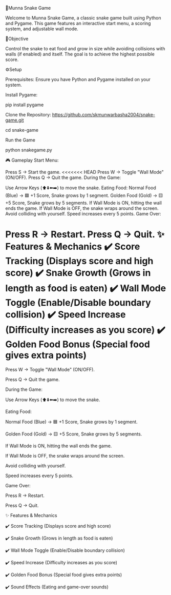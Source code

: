🐍Munna Snake Game


Welcome to Munna Snake Game, a classic snake game built using Python and Pygame. This game features an interactive start menu, a scoring system, and adjustable wall mode.


🎯Objective


Control the snake to eat food and grow in size while avoiding collisions with walls (if enabled) and itself. The goal is to achieve the highest possible score.

⚙️Setup

Prerequisites:
Ensure you have Python and Pygame installed on your system.

Install Pygame:

pip install pygame

Clone the Repository: https://github.com/skmunwarbasha2004/snake-game.git

cd snake-game

Run the Game

python snakegame.py


🎮 Gameplay
Start Menu:

Press S → Start the game.
<<<<<<< HEAD
Press W → Toggle "Wall Mode" (ON/OFF).
Press Q → Quit the game.
During the Game:

Use Arrow Keys (⬆️⬇️⬅️➡️) to move the snake.
Eating Food:
Normal Food (Blue) → 🟦 +1 Score, Snake grows by 1 segment.
Golden Food (Gold) → 🟨 +5 Score, Snake grows by 5 segments.
If Wall Mode is ON, hitting the wall ends the game.
If Wall Mode is OFF, the snake wraps around the screen.
Avoid colliding with yourself.
Speed increases every 5 points.
Game Over:

Press R → Restart.
Press Q → Quit.
✨ Features & Mechanics
✔️ Score Tracking (Displays score and high score)
✔️ Snake Growth (Grows in length as food is eaten)
✔️ Wall Mode Toggle (Enable/Disable boundary collision)
✔️ Speed Increase (Difficulty increases as you score)
✔️ Golden Food Bonus (Special food gives extra points)
=======

Press W → Toggle "Wall Mode" (ON/OFF).

Press Q → Quit the game.

During the Game:

Use Arrow Keys (⬆️⬇️⬅️➡️) to move the snake.

Eating Food:

Normal Food (Blue) → 🟦 +1 Score, Snake grows by 1 segment.

Golden Food (Gold) → 🟨 +5 Score, Snake grows by 5 segments.

If Wall Mode is ON, hitting the wall ends the game.

If Wall Mode is OFF, the snake wraps around the screen.

Avoid colliding with yourself.

Speed increases every 5 points.

Game Over:

Press R → Restart.

Press Q → Quit.

✨ Features & Mechanics

✔️ Score Tracking (Displays score and high score)

✔️ Snake Growth (Grows in length as food is eaten)

✔️ Wall Mode Toggle (Enable/Disable boundary collision)

✔️ Speed Increase (Difficulty increases as you score)

✔️ Golden Food Bonus (Special food gives extra points)

✔️ Sound Effects (Eating and game-over sounds)


 

 
